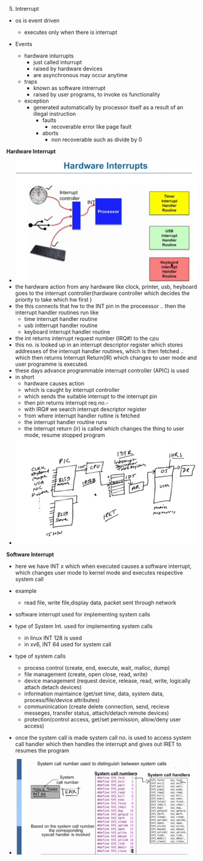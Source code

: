 5. Intrerrupt

- os is event driven
	- executes only when there is interrupt

- Events
	- hardware inturrupts
		- just called inturrupt
		- raised by hardware devices
		- are asynchronous may occur anytime
	- traps
		- known as software intrerrupt
		- raised by user programs, to invoke os functionality
	- exception
		- generated automatically by processor itself as a result of an illegal instruction
			- faults
				- recoverable error like page fault
			- aborts
				- non recoverable such as divide by 0


**Hardware Interrupt**
- ![1018a24c625a8d21dafd131b57fdb109.png](../../../../_resources/3da59238ddd94f3d82c82823c427d8b5.png)
- the hardware action from any hardware like clock, printer, usb, heyboard goes to the interrupt controller(hardware controller which decides the priority to take which hw first )
- the this connects that hw to the INT pin in the proceessor .. then the interrupt handler routines run like
	- time interrupt handler routine
	- usb intterrupt handler routine
	- keyboard interrupt handler routine
- the int returns interrupt request number (IRQ#) to the cpu
- this no. is looked up in an interrupt descriptor register which stores addresses of the interrupt handler routines, which is then fetched .. which then returns Interrupt Return(IR) which changes to user mode and user programme is executed.
- these days advance programmable interrupt controller (APIC) is used
- in short
	- hardware causes action
	- which is caught by interrupt controller
	- which sends the suitable interrupt to the interrupt pin
	- then pin returns interrupt req no.-
	- with IRQ# we search interrupt descriptor register
	- from where interrupt handler ruitine  is fetched
	- the interrupt handler routine runs 
	- the interrupt return (ir) is called which changes the thing to user mode, resume stopped program
- ![c2ab21b2d87937cfad093b5324d71933.png](../../../../_resources/60d1a1eb8b624b2f8cfee376bc672cd7.png)


**Software Interrupt**

- here we have INT x which when executed causes a software interrupt, which changes user mode to kernel mode and executes respective system call
- example
	- read file, write file,display data, packet sent through network
- software interrupt used for implementing system calls
- type of System Int. used for implementing system calls
	- in linux INT 128 is used
	- in xv6, INT 64 used for system call
- type of system calls
	- process control (create, end, execute, wait, malloc, dump)
	- file management (create, open close, read, write)
	- device management (request device, release, read, write, logically attach detach devices)
	- information maintaince (get/set time, data, system data, process/file/device attributes)
	- communinication (create delete connection, send, recieve messeges, transfer status, attach/detach remote devices)
	- protection(control access, get/set permission, allow/deny user access)

- once the system call is made system call no. is used to access system call handler which then handles the interrupt and gives out IRET to resumes the program

- ![e9ac6da6b5bb3a9c0a9c4fe541888111.png](../../../../_resources/8e5cfdbf2a0444c98fc5a110e842e9d3.png)
